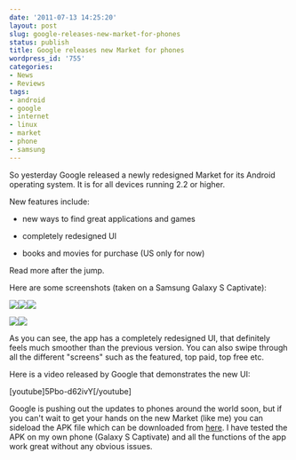 ```yaml
---
date: '2011-07-13 14:25:20'
layout: post
slug: google-releases-new-market-for-phones
status: publish
title: Google releases new Market for phones
wordpress_id: '755'
categories:
- News
- Reviews
tags:
- android
- google
- internet
- linux
- market
- phone
- samsung
---
```


So yesterday Google released a newly redesigned Market for its Android operating system. It is for all devices running 2.2 or higher.

New features include:



	
  * new ways to find great applications and games

	
  * completely redesigned UI

	
  * books and movies for purchase (US only for now)


Read more after the jump.



Here are some screenshots (taken on a Samsung Galaxy S Captivate):

[![](http://asininetech.com/wp-content/uploads/2011/07/snap20110713_124616-150x150.png)](http://asininetech.com/wp-content/uploads/2011/07/snap20110713_124616.png)[![](http://asininetech.com/wp-content/uploads/2011/07/snap20110713_124654-150x150.png)](http://asininetech.com/wp-content/uploads/2011/07/snap20110713_124654.png)[![](http://asininetech.com/wp-content/uploads/2011/07/snap20110713_124705-150x150.png)](http://asininetech.com/wp-content/uploads/2011/07/snap20110713_124705.png)











[![](http://asininetech.com/wp-content/uploads/2011/07/snap20110713_153635-150x150.png)](http://asininetech.com/wp-content/uploads/2011/07/snap20110713_153635.png)[![](http://asininetech.com/wp-content/uploads/2011/07/snap20110713_124758-150x150.png)](http://asininetech.com/wp-content/uploads/2011/07/snap20110713_124758.png)











As you can see, the app has a completely redesigned UI, that definitely feels much smoother than the previous version. You can also swipe through all the different "screens" such as the featured, top paid, top free etc.

Here is a video released by Google that demonstrates the new UI:

[youtube]5Pbo-d62ivY[/youtube]

Google is pushing out the updates to phones around the world soon, but if you can't wait to get your hands on the new Market (like me) you can sideload the APK file which can be downloaded from [here](http://www.4shared.com/file/kyNUMuu_/comandroidvending-new.html?). I have tested the APK on my own phone (Galaxy S Captivate) and all the functions of the app work great without any obvious issues.
